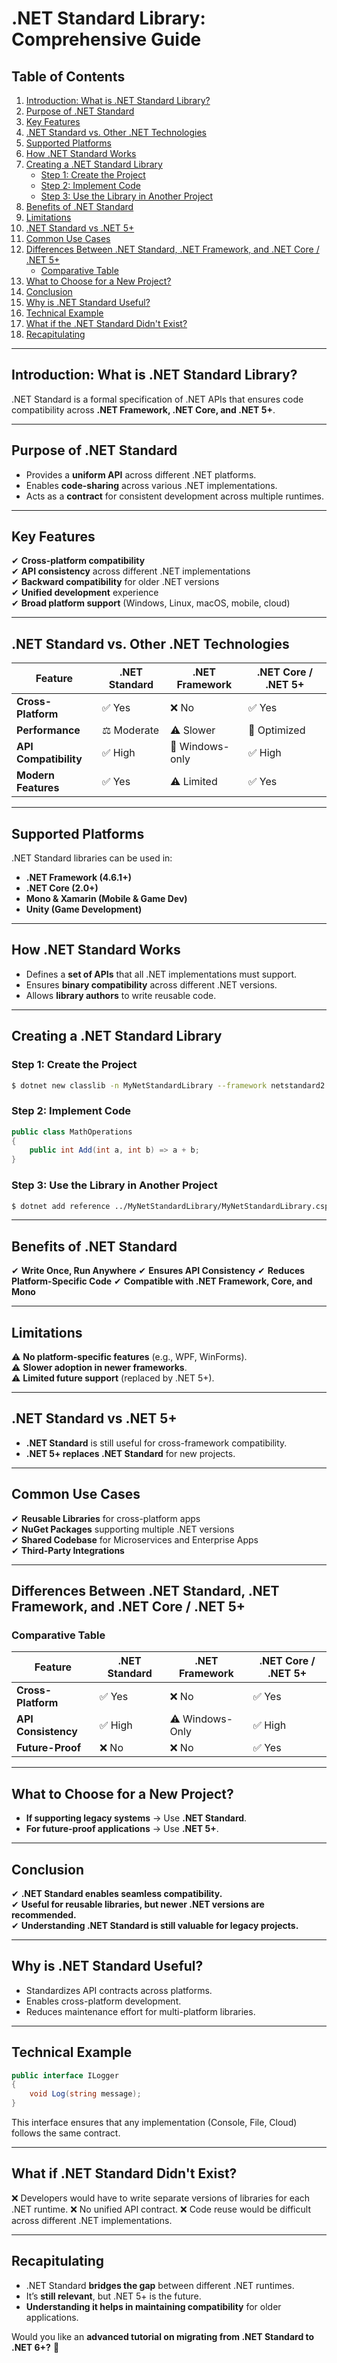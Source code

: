 # **.NET Standard Library: Comprehensive Guide**

## **Table of Contents**
1. [Introduction: What is .NET Standard Library?](#introduction-what-is-net-standard-library)
2. [Purpose of .NET Standard](#purpose-of-net-standard)
3. [Key Features](#key-features)
4. [.NET Standard vs. Other .NET Technologies](#net-standard-vs-other-net-technologies)
5. [Supported Platforms](#supported-platforms)
6. [How .NET Standard Works](#how-net-standard-works)
7. [Creating a .NET Standard Library](#creating-a-net-standard-library)
   - [Step 1: Create the Project](#step-1-create-the-project)
   - [Step 2: Implement Code](#step-2-implement-code)
   - [Step 3: Use the Library in Another Project](#step-3-use-the-library-in-another-project)
8. [Benefits of .NET Standard](#benefits-of-net-standard)
9. [Limitations](#limitations)
10. [.NET Standard vs .NET 5+](#net-standard-vs-net-5)
11. [Common Use Cases](#common-use-cases)
12. [Differences Between .NET Standard, .NET Framework, and .NET Core / .NET 5+](#differences-between-net-standard-net-framework-and-net-core-net-5)
    - [Comparative Table](#comparative-table)
13. [What to Choose for a New Project?](#what-to-choose-for-a-new-project)
14. [Conclusion](#conclusion)
15. [Why is .NET Standard Useful?](#why-is-net-standard-useful)
16. [Technical Example](#technical-example)
17. [What if the .NET Standard Didn't Exist?](#what-if-the-net-standard-didnt-exist)
18. [Recapitulating](#recapitulating)

---

## **Introduction: What is .NET Standard Library?**
.NET Standard is a formal specification of .NET APIs that ensures code compatibility across **.NET Framework, .NET Core, and .NET 5+**.

---

## **Purpose of .NET Standard**
- Provides a **uniform API** across different .NET platforms.
- Enables **code-sharing** across various .NET implementations.
- Acts as a **contract** for consistent development across multiple runtimes.

---

## **Key Features**
✔ **Cross-platform compatibility**  
✔ **API consistency** across different .NET implementations  
✔ **Backward compatibility** for older .NET versions  
✔ **Unified development** experience  
✔ **Broad platform support** (Windows, Linux, macOS, mobile, cloud)

---

## **.NET Standard vs. Other .NET Technologies**
| Feature          | .NET Standard | .NET Framework | .NET Core / .NET 5+ |
|-----------------|--------------|---------------|------------------|
| **Cross-Platform** | ✅ Yes | ❌ No | ✅ Yes |
| **Performance** | ⚖️ Moderate | ⚠️ Slower | 🚀 Optimized |
| **API Compatibility** | ✅ High | 🔹 Windows-only | ✅ High |
| **Modern Features** | ✅ Yes | ⚠️ Limited | ✅ Yes |

---

## **Supported Platforms**
.NET Standard libraries can be used in:
- **.NET Framework (4.6.1+)**
- **.NET Core (2.0+)**
- **Mono & Xamarin (Mobile & Game Dev)**
- **Unity (Game Development)**

---

## **How .NET Standard Works**
- Defines a **set of APIs** that all .NET implementations must support.
- Ensures **binary compatibility** across different .NET versions.
- Allows **library authors** to write reusable code.

---

## **Creating a .NET Standard Library**
### **Step 1: Create the Project**
```sh
$ dotnet new classlib -n MyNetStandardLibrary --framework netstandard2.0
```
### **Step 2: Implement Code**
```csharp
public class MathOperations
{
    public int Add(int a, int b) => a + b;
}
```
### **Step 3: Use the Library in Another Project**
```sh
$ dotnet add reference ../MyNetStandardLibrary/MyNetStandardLibrary.csproj
```

---

## **Benefits of .NET Standard**
✔ **Write Once, Run Anywhere**
✔ **Ensures API Consistency**
✔ **Reduces Platform-Specific Code**
✔ **Compatible with .NET Framework, Core, and Mono**

---

## **Limitations**
⚠️ **No platform-specific features** (e.g., WPF, WinForms).  
⚠️ **Slower adoption in newer frameworks**.  
⚠️ **Limited future support** (replaced by .NET 5+).

---

## **.NET Standard vs .NET 5+**
- **.NET Standard** is still useful for cross-framework compatibility.
- **.NET 5+ replaces .NET Standard** for new projects.

---

## **Common Use Cases**
✔ **Reusable Libraries** for cross-platform apps  
✔ **NuGet Packages** supporting multiple .NET versions  
✔ **Shared Codebase** for Microservices and Enterprise Apps  
✔ **Third-Party Integrations**  

---

## **Differences Between .NET Standard, .NET Framework, and .NET Core / .NET 5+**
### **Comparative Table**
| Feature            | .NET Standard | .NET Framework | .NET Core / .NET 5+ |
|-------------------|--------------|---------------|------------------|
| **Cross-Platform** | ✅ Yes | ❌ No | ✅ Yes |
| **API Consistency** | ✅ High | ⚠️ Windows-Only | ✅ High |
| **Future-Proof** | ❌ No | ❌ No | ✅ Yes |

---

## **What to Choose for a New Project?**
- **If supporting legacy systems** → Use **.NET Standard**.
- **For future-proof applications** → Use **.NET 5+**.

---

## **Conclusion**
✔ **.NET Standard enables seamless compatibility.**  
✔ **Useful for reusable libraries, but newer .NET versions are recommended.**  
✔ **Understanding .NET Standard is still valuable for legacy projects.**  

---

## **Why is .NET Standard Useful?**
- Standardizes API contracts across platforms.
- Enables cross-platform development.
- Reduces maintenance effort for multi-platform libraries.

---

## **Technical Example**
```csharp
public interface ILogger
{
    void Log(string message);
}
```
This interface ensures that any implementation (Console, File, Cloud) follows the same contract.

---

## **What if .NET Standard Didn't Exist?**
❌ Developers would have to write separate versions of libraries for each .NET runtime.
❌ No unified API contract.
❌ Code reuse would be difficult across different .NET implementations.

---

## **Recapitulating**
- .NET Standard **bridges the gap** between different .NET runtimes.
- It’s **still relevant**, but .NET 5+ is the future.
- **Understanding it helps in maintaining compatibility** for older applications.

Would you like an **advanced tutorial on migrating from .NET Standard to .NET 6+?** 🚀
